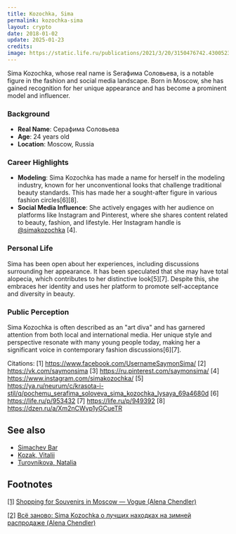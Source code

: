 ```yaml
---
title: Kozochka, Sima
permalink: kozochka-sima
layout: crypto
date: 2018-01-02
update: 2025-01-23
credits:
image: https://static.life.ru/publications/2021/3/20/3150476742.4300523.jpg
---
```


Sima Kozochka, whose real name is Seraфима Соловьева, is a notable figure in the fashion and social media landscape. Born in Moscow, she has gained recognition for her unique appearance and has become a prominent model and influencer.

### Background
- **Real Name**: Серафима Соловьева
- **Age**: 24 years old
- **Location**: Moscow, Russia

### Career Highlights
- **Modeling**: Sima Kozochka has made a name for herself in the modeling industry, known for her unconventional looks that challenge traditional beauty standards. This has made her a sought-after figure in various fashion circles[6][8].
- **Social Media Influence**: She actively engages with her audience on platforms like Instagram and Pinterest, where she shares content related to beauty, fashion, and lifestyle. Her Instagram handle is [@simakozochka](https://www.instagram.com/simakozochka/) [4].

### Personal Life
Sima has been open about her experiences, including discussions surrounding her appearance. It has been speculated that she may have total alopecia, which contributes to her distinctive look[5][7]. Despite this, she embraces her identity and uses her platform to promote self-acceptance and diversity in beauty.

### Public Perception
Sima Kozochka is often described as an "art diva" and has garnered attention from both local and international media. Her unique style and perspective resonate with many young people today, making her a significant voice in contemporary fashion discussions[6][7].

Citations:
[1] https://www.facebook.com/UsernameSaymonSima/
[2] https://vk.com/saymonsima
[3] https://ru.pinterest.com/saymonsima/
[4] https://www.instagram.com/simakozochka/
[5] https://ya.ru/neurum/c/krasota-i-stil/q/pochemu_serafima_soloveva_sima_kozochka_lysaya_69a4680d
[6] https://life.ru/p/953432
[7] https://life.ru/p/949392
[8] https://dzen.ru/a/Xm2nCWvp1yGCueTR

## See also

+ [Simachev Bar](simachev-bar)
+ [Kozak, Vitalii](kozak-vitalii)
+ [Turovnikova, Natalia](turovnikova-natalia)

## Footnotes

[[1]](#a1) <span id="f1"></span> [Shopping for Souvenirs in Moscow — Vogue (Alena Chendler)](https://www.vogue.com/slideshow/moscow-shopping-souvenirs-sima-saymon#2)

[[2]](#a2) <span id="f2"></span> [Всё заново: Sima Kozochka о лучших находках на зимней распродаже (Alena Chendler)](https://life.ru/t/%D0%BA%D1%80%D0%B0%D1%81%D0%BE%D1%82%D0%B0/969600/vsio_zanovo_sima_kozochka_o_luchshikh_nakhodkakh_na_zimniei_rasprodazhie)
